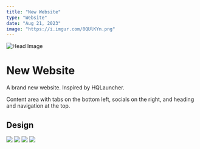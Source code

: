 ```yaml
---
title: "New Website"
type: "Website"
date: "Aug 21, 2023"
image: "https://i.imgur.com/0QUlKYn.png"
---
```


![Head Image](https://i.imgur.com/0QUlKYn.png)

# New Website

A brand new website. Inspired by HQLauncher.

Content area with tabs on the bottom left, socials on the right, and heading and navigation at the top.

## Design

![](https://i.imgur.com/8FvimVK.png)
![](https://i.imgur.com/LUAIYiV.png)
![](https://i.imgur.com/MF6dtJ3.png)
![](https://i.imgur.com/fyKzK91.png)